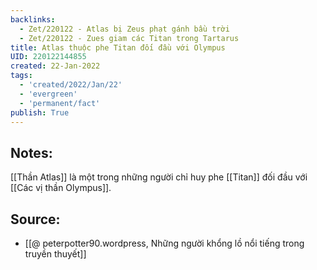 ```yaml
---
backlinks:
  - Zet/220122 - Atlas bị Zeus phạt gánh bầu trời
  - Zet/220122 - Zues giam các Titan trong Tartarus
title: Atlas thuộc phe Titan đối đầu với Olympus
UID: 220122144855
created: 22-Jan-2022
tags:
  - 'created/2022/Jan/22'
  - 'evergreen'
  - 'permanent/fact'
publish: True
---
```

## Notes:
[[Thần Atlas]] là một trong những người chỉ huy phe [[Titan]] đối đầu với  [[Các vị thần Olympus]]. 

## Source:
- [[@ peterpotter90.wordpress, Những người khổng lồ nổi tiếng trong truyền thuyết]]


